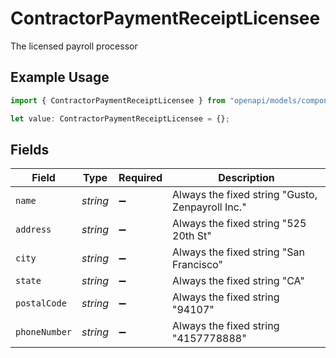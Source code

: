 # ContractorPaymentReceiptLicensee

The licensed payroll processor

## Example Usage

```typescript
import { ContractorPaymentReceiptLicensee } from "openapi/models/components";

let value: ContractorPaymentReceiptLicensee = {};
```

## Fields

| Field                                            | Type                                             | Required                                         | Description                                      |
| ------------------------------------------------ | ------------------------------------------------ | ------------------------------------------------ | ------------------------------------------------ |
| `name`                                           | *string*                                         | :heavy_minus_sign:                               | Always the fixed string "Gusto, Zenpayroll Inc." |
| `address`                                        | *string*                                         | :heavy_minus_sign:                               | Always the fixed string "525 20th St"            |
| `city`                                           | *string*                                         | :heavy_minus_sign:                               | Always the fixed string "San Francisco"          |
| `state`                                          | *string*                                         | :heavy_minus_sign:                               | Always the fixed string "CA"                     |
| `postalCode`                                     | *string*                                         | :heavy_minus_sign:                               | Always the fixed string "94107"                  |
| `phoneNumber`                                    | *string*                                         | :heavy_minus_sign:                               | Always the fixed string "4157778888"             |